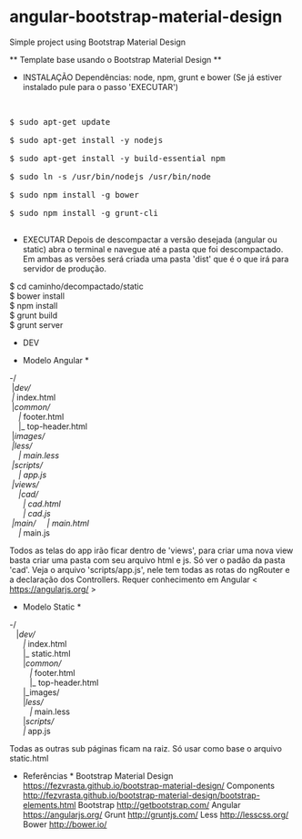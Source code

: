 # angular-bootstrap-material-design
Simple project using Bootstrap Material Design

** Template base usando o Bootstrap Material Design **

- INSTALAÇÃO
Dependências: node, npm, grunt e bower (Se já estiver instalado pule para o passo 'EXECUTAR')
<br />
<div class="highlight highlight-javascript">
<pre>
$ sudo apt-get update<br />
$ sudo apt-get install -y nodejs<br />
$ sudo apt-get install -y build-essential npm<br />
$ sudo ln -s /usr/bin/nodejs /usr/bin/node<br />
$ sudo npm install -g bower<br />
$ sudo npm install -g grunt-cli<br />
</pre>
</div>

- EXECUTAR
Depois de descompactar a versão desejada (angular ou static) abra o terminal e navegue até a pasta que foi descompactado. Em ambas as versões será criada uma pasta 'dist' que é o que irá para servidor de produção.

$ cd caminho/decompactado/static<br>
$ bower install<br>
$ npm install<br>
$ grunt build<br>
$ grunt server<br>

- DEV
* Modelo Angular *

-/<br/>
 &nbsp;|_dev/<br/>
	&nbsp;|_ index.html<br/>
	&nbsp;|_common/<br/>
		&nbsp;&nbsp;&nbsp;&nbsp;|_ footer.html<br/>
		&nbsp;&nbsp;&nbsp;&nbsp;|_ top-header.html<br/>
	&nbsp;|_images/<br/>
	&nbsp;|_less/<br/>
		&nbsp;&nbsp;&nbsp;&nbsp;|_ main.less<br/>
	&nbsp;|_scripts/<br/>
		&nbsp;&nbsp;&nbsp;&nbsp;|_ app.js<br/>
	&nbsp;|_views/<br/>
		&nbsp;&nbsp;&nbsp;&nbsp;|_cad/<br/>
			&nbsp;&nbsp;&nbsp;&nbsp;&nbsp;&nbsp;|_ cad.html<br/>
		&nbsp;&nbsp;&nbsp;&nbsp;&nbsp;&nbsp;|_ cad.js<br/>
		&nbsp;|_main/
			&nbsp;&nbsp;&nbsp;&nbsp;|_ main.html<br/>
			&nbsp;&nbsp;&nbsp;&nbsp;|_ main.js<br/>

Todos as telas do app irão ficar dentro de 'views', para criar uma nova view basta criar uma pasta com seu arquivo html e js. Só ver o padão da pasta 'cad'. Veja o arquivo 'scripts/app.js', nele tem todas as rotas do ngRouter e a declaração dos Controllers. Requer conhecimento em Angular < https://angularjs.org/ >

* Modelo Static *

-/<br/>
 &nbsp;&nbsp;&nbsp;|_dev/<br/>
	&nbsp;&nbsp;&nbsp;&nbsp;&nbsp;&nbsp;|_ index.html<br/>
	&nbsp;&nbsp;&nbsp;&nbsp;&nbsp;&nbsp;|_ static.html<br/>
	&nbsp;&nbsp;&nbsp;&nbsp;&nbsp;&nbsp;|_common/<br/>
		&nbsp;&nbsp;&nbsp;&nbsp;&nbsp;&nbsp;&nbsp;&nbsp;&nbsp;|_ footer.html<br/>
		&nbsp;&nbsp;&nbsp;&nbsp;&nbsp;&nbsp;&nbsp;&nbsp;&nbsp;|_ top-header.html<br/>
	&nbsp;&nbsp;&nbsp;&nbsp;&nbsp;&nbsp;|_images/<br/>
	&nbsp;&nbsp;&nbsp;&nbsp;&nbsp;&nbsp;|_less/<br/>
		&nbsp;&nbsp;&nbsp;&nbsp;&nbsp;&nbsp;&nbsp;&nbsp;&nbsp;|_ main.less<br/>
	&nbsp;&nbsp;&nbsp;&nbsp;&nbsp;&nbsp;|_scripts/<br/>
		&nbsp;&nbsp;&nbsp;&nbsp;&nbsp;&nbsp;|_ app.js<br/>

Todas as outras sub páginas ficam na raiz. Só usar como base o arquivo static.html


* Referências *
Bootstrap Material Design
https://fezvrasta.github.io/bootstrap-material-design/
Components
http://fezvrasta.github.io/bootstrap-material-design/bootstrap-elements.html
Bootstrap
http://getbootstrap.com/
Angular
https://angularjs.org/ 
Grunt
http://gruntjs.com/
Less
http://lesscss.org/
Bower
http://bower.io/





